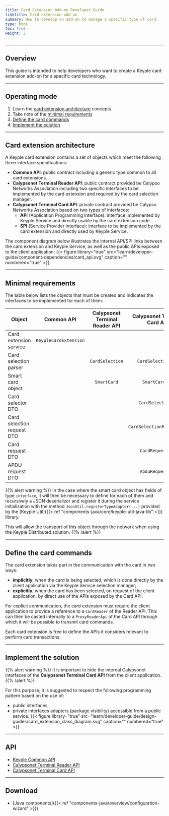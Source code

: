 ```yaml
---
title: Card Extension Add-on Developer Guide
linktitle: Card extension add-on
summary: How to develop an add-on to manage a specific type of card.
type: book
toc: true
weight: 2
---
```


---
## Overview

This guide is intended to help developers who want to create a Keyple card extension add-on for a specific card technology.

---
## Operating mode

1. Learn the [card extension architecture](#card-extension-architecture) concepts
2. Take note of the [minimal requirements](#minimal-requirements)
3. [Define the card commands](#define-the-card-commands)
4. [Implement the solution](#implement-the-solution)

---
## Card extension architecture

A Keyple card extension contains a set of objects which meet the following three interface specifications:
* **Common API**: public contract including a generic type common to all card extensions.
* **Calypsonet Terminal Reader API**: public contract provided be Calypso Networks Association including two specific interfaces to be implemented by the card extension and required by the card selection manager.
* **Calypsonet Terminal Card API**: private contract provided be Calypso Networks Association based on two types of interfaces:
  * **API** (Application Programming Interface): interface implemented by Keyple Service and directly usable by the card extension code.
  * **SPI** (Service Provider Interface): interface to be implemented by the card extension and directly used by Keyple Service.

The component diagram below illustrates the internal API/SPI links between the card extension and Keyple Service, as well as the public APIs exposed to the client application:
{{< figure library="true" src="learn/developer-guide/component-dependencies/card_api.svg" caption="" numbered="true" >}}

---
## Minimal requirements

The table below lists the objects that must be created and indicates the interfaces to be implemented for each of them:

| Object | Common API | Calypsonet Terminal Reader API | Calypsonet Terminal Card API |
|---|:---:|:---:|:---:|
| Card extension service | `KeypleCardExtension` | | |
| Card selection parser | | `CardSelection` | `CardSelectionSpi` |
| Smart card object | | `SmartCard` | `SmartCardSpi` |
| Card selector DTO | | | `CardSelectorSpi` |
| Card selection request DTO | | | `CardSelectionRequestSpi` |
| Card request DTO | | | `CardRequestSpi` |
| APDU request DTO | | | `ApduRequestSpi` |

{{% alert warning %}}
In the case where the smart card object has fields of type `interface`,
it will then be necessary to define for each of them and recursively a JSON deserializer and register it during the service initialization with the method `JsonUtil.registerTypeAdapter(...)` provided by the [Keyple Util]({{< ref "components-java/core/keyple-util-java-lib" >}}) library.

This will allow the transport of this object through the network when using the Keyple Distributed solution.
{{% /alert %}}

---
## Define the card commands

The card extension takes part in the communication with the card in two ways:
* **implicitly**, when the card is being selected, which is done directly by the client application via the Keyple Service selection manager;
* **explicitly**, when the card has been selected, on request of the client application, by direct use of the APIs exposed by the Card API.

For explicit communication, the card extension must require the client application to provide a reference to a `CardReader` of the Reader API.
This can then be casted internally to a `ProxyReaderApi` of the Card API through which it will be possible to transmit card commands.

Each card extension is free to define the APIs it considers relevant to perform card transactions.

---
## Implement the solution

{{% alert warning %}}
It is important to hide the internal Calypsonet interfaces of the **Calypsonet Terminal Card API** from the client application.
{{% /alert %}}

For this purpose, it is suggested to respect the following programming pattern based on the use of:
* public interfaces,
* private interfaces adapters (package visibility) accessible from a public service.
{{< figure library="true" src="learn/developer-guide/design-guides/card_extension_class_diagram.svg" caption="" numbered="true" >}}

---
## API

* [Keyple Common API](https://eclipse.github.io/keyple-common-java-api)
* [Calypsonet Terminal Reader API](https://calypsonet.github.io/calypsonet-terminal-reader-java-api)
* [Calypsonet Terminal Card API](https://calypsonet.github.io/calypsonet-terminal-card-java-api)

---
## Download

* [Java components]({{< ref "components-java/overview/configuration-wizard" >}})
